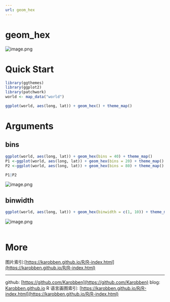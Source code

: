 ```yaml
---
url: geom_hex
---
```


# geom_hex

![image.png](https://cdn.nlark.com/yuque/0/2020/png/691897/1580024777965-fe6628cf-fae8-43d6-9b6b-43a7c3b64867.png#align=left&display=inline&height=484&name=image.png&originHeight=484&originWidth=852&size=38431&status=done&style=none&width=852)
<a name="mLOtK"></a>
# Quick Start

```r
library(ggthemes)
library(ggplot2)
library(patchwork)
world <- map_data("world")

ggplot(world, aes(long, lat)) + geom_hex() + theme_map()  
```

<a name="RkQ0F"></a>
# Arguments
<a name="OnBpv"></a>
## bins

```r
ggplot(world, aes(long, lat)) + geom_hex(bins = 40) + theme_map()
P1 <-ggplot(world, aes(long, lat)) + geom_hex(bins = 20) + theme_map() + ggtitle('bins=20')          
P2 <-ggplot(world, aes(long, lat)) + geom_hex(bins = 80) + theme_map() + ggtitle('bins=80')          

P1|P2

```
![image.png](https://cdn.nlark.com/yuque/0/2020/png/691897/1580024981619-ab7bac11-af18-4e70-a5b7-387780e96471.png#align=left&display=inline&height=289&name=image.png&originHeight=212&originWidth=548&size=33344&status=done&style=none&width=746)

<a name="DivLR"></a>
## binwidth

```r
ggplot(world, aes(long, lat)) + geom_hex(binwidth = c(1, 10)) + theme_map()
```
![image.png](https://cdn.nlark.com/yuque/0/2020/png/691897/1580025154102-3ffaa678-310a-4c9c-891d-48b453473e9a.png#align=left&display=inline&height=427&name=image.png&originHeight=427&originWidth=656&size=36894&status=done&style=none&width=656)<br />
<br />

<a name="FG8Ad"></a>
# More
图片索引:[https://karobben.github.io/R/R-index.html](https://karobben.github.io/R/R-index.html)





---
github: [https://github.com/Karobben](https://github.com/Karobben)
blog: [Karobben.github.io](http://Karobben.github.io)
R 语言画图索引: [https://karobben.github.io/R/R-index.html](https://karobben.github.io/R/R-index.html)
